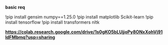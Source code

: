 **basic req**

!pip install gensim numpy==1.25.0
!pip install matplotlib Scikit-learn
!pip install tensorflow
!pip install transformers nltk

**https://colab.research.google.com/drive/1s0gKO5bLUjjoPy8ONxXohVj91ldFMbmq?usp=sharing**
